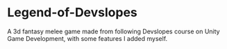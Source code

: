 # Legend-of-Devslopes
A 3d fantasy melee game made from following Devslopes course on Unity Game Development, with some features I added myself.

